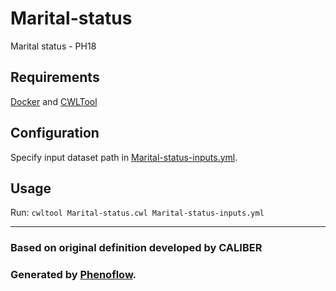 # Marital-status

Marital status - PH18

## Requirements

[Docker](https://docs.docker.com/install/) and [CWLTool](https://github.com/common-workflow-language/cwltool#install)

## Configuration

Specify input dataset path in [Marital-status-inputs.yml](Marital-status-inputs.yml).

## Usage

Run: `cwltool Marital-status.cwl Marital-status-inputs.yml`

***

### Based on original definition developed by CALIBER
### Generated by [Phenoflow](https://kclhi.org/phenoflow).
